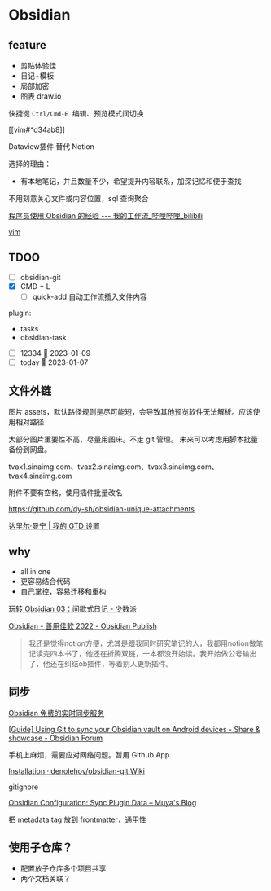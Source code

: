 
# Obsidian

##  feature
- 剪贴体验佳
- 日记+模板
- 局部加密
- 图表 draw.io

快捷键 `Ctrl/Cmd-E`  编辑、预览模式间切换

[[vim#^d34ab8]]

Dataview插件 替代 Notion

选择的理由：
- 有本地笔记，并且数量不少，希望提升内容联系，加深记忆和便于查找

不用刻意关心文件或内容位置，sql 查询聚合

[程序员使用 Obsidian 的经验 --- 我的工作流_哔哩哔哩_bilibili](https://www.bilibili.com/video/BV18Y4y1H7Gu)

[vim](vim.md)

## TDOO


- [ ] obsidian-git
- [x] CMD + L
	- [ ] quick-add 自动工作流插入文件内容

plugin: 
- tasks
- obsidian-task

- [ ] 12334 📅 2023-01-09 
- [ ] today 📅 2023-01-07 

## 文件外链

图片 assets，默认路径规则是尽可能短，会导致其他预览软件无法解析。应该使用相对路径

大部分图片重要性不高，尽量用图床。不走 git 管理。
未来可以考虑用脚本批量备份到网盘。

tvax1.sinaimg.com、tvax2.sinaimg.com、tvax3.sinaimg.com、tvax4.sinaimg.com

附件不要有空格，使用插件批量改名

https://github.com/dy-sh/obsidian-unique-attachments


[达里尔·曼宁 | 我的 GTD 设置](https://daryl.wakatara.com/my-obsidian-gtd-setup/)

## why
- all in one
- 更容易结合代码
- 自己掌控，容易迁移和重构

[玩转 Obsidian 03：间歇式日记 - 少数派](https://sspai.com/post/63674)

[Obsidian - 善用佳软 2022 - Obsidian Publish](https://publish.obsidian.md/xbeta/docsify/Obsidian)

> 我还是觉得notion方便，尤其是跟我同时研究笔记的人，我都用notion做笔记读完四本书了，他还在折腾双链，一本都没开始读。我开始做公号输出了，他还在纠结ob插件，等着别人更新插件。


## 同步
[Obsidian 免费的实时同步服务](https://irithys.com/p/obsidian-livesync/)

[[Guide] Using Git to sync your Obsidian vault on Android devices - Share & showcase - Obsidian Forum](https://forum.obsidian.md/t/guide-using-git-to-sync-your-obsidian-vault-on-android-devices/41887)

手机上麻烦，需要应对网络问题。暂用 Github App

[Installation · denolehov/obsidian-git Wiki](https://github.com/denolehov/obsidian-git/wiki/Installation#mobile)

gitignore

[Obsidian Configuration: Sync Plugin Data – Muya's Blog](https://blog.muya.co.ke/sync-obsidian-plugin-data-via-git/)


把 metadata tag 放到 frontmatter，通用性

## 使用子仓库？

- 配置放子仓库多个项目共享
- 两个文档关联？